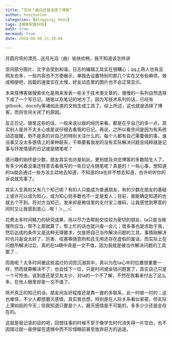 ```yaml
---
title: “空间？最后还是选择了博客”
author: hoochanlon
categories: [Blogging, Hexo]
tags: [博客配置存档]
math: true
mermaid: true
date: 2018-08-06 21:20:04

---
```


月圆月弯的漂亮...这月光滔（曲）愉快欢畅，我不知道该怎样讲

<!--more-->

空间部分图片、文字会受到和谐，日志的编辑工具实在很糟心；qq上熟人也有且网友也多，一些内容也不方便展示，单独去设置特别的那几个实在又有些麻烦，做成相册吧，加载的速度实在太慢，好友动态里的图片也不会正常显示。

本来搭博客做搜索优化是用来发表一些关于技术类文章的，慢慢的一系列自然选择下成了一个写日记、随笔以及笔记的地方了。因为写技术系列的话，已经有gitbook、docsify等诸如此类的文档生成工具了。综上所述，这也就是选择了博客，而将空间关闭了的原因。

反正日记、随笔这些的话，一般来说以我的经历来看，都是在乎自己的多一点，其实别人是并不太关心或是说仔细去看我的日记。再说，之所以看空间是因为有系统动态提醒，倒不是真的对自己的特别关注什么的。每个人都有自己需要做的事，谁没事又没太多感情上的某种联系，干嘛要看我发的没有实际解决问题且纯粹就是记事与抒发情感的日记或是随笔呢？

感兴趣的始终是少数，朋友其实也亦是如此，更别提及浏览博客的多数陌生人了，有多少闲着没事还特意去看我写的一些日记与随笔呢？真是的！一些心事，想知道的ta就会通过一些方法主动地去知道，不知道的ta也并不想去知道，也许听听你的诉说就完事了。

其实人生真的又有几个知己呢？有的人只能成为普通朋友，有的少数在朋友的基础上或许可以成为知心，成为知心但多数也不一定是爱人；目前，我能确定知道的也就五个不到。将对方当知己，发来却是微信里的支付宝二维码，让我感觉到寒意的同时又让我感到恶心...唉！＞﹏＜

花费太多时间精力的研究成果，用以尽力去帮助交往较为密切的朋友，ta只是当做理所应当，帮不上那就算了，帮上忙的话也就兴奋一会儿；很多事也是求助于我，然后达成的条件又是这种无理要求，仅是把自己当作解决问题的工具，事情刚解决时也只是说太好了、厉害、哇塞等随意附和且无用还存在虚假的废话，而实际上在问题所解决过后，真的在ta眼中真是一文不值，因为我就是被当作解决问题的工具罢了...

而我呢？太多时间被这些滥烂的词而沉溺其中，真以为在ta心中的位置很重要一样，然而就算解决不了，也会找下一位，只是时间或金钱问题罢了，其实自己只是一个可怜虫。说到底还是交友太少，对ta的一个不了解，不然在我看来付出了这么多，在他人眼里却是一文不值了。

除开真正的知己的话，朋友间友好程度还是靠一直的多联系，此一时彼一时的；这也难怪，不少人都想磨灭感情，其实我也想，特别是在人际关系看似紧密，但实际上薄如纸的今天；但我知道只要是个人，磨灭感情是不可能的，多多少少还是会存在的。

这就是我记录的目的吧，回想往事的时候不至于像学生时代消失得一片空白，也不因错过就一直停留在遗憾中而不珍惜眼前甚至放弃前方的追逐。